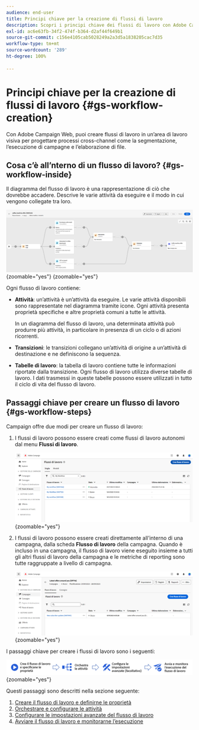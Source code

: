 ```yaml
---
audience: end-user
title: Principi chiave per la creazione di flussi di lavoro
description: Scopri i principi chiave dei flussi di lavoro con Adobe Campaign Web
exl-id: ac6e63fb-34f2-474f-b364-d2af44f649b1
source-git-commit: c156e4105cab5028249a2a3d5a1838205cac7d35
workflow-type: tm+mt
source-wordcount: '289'
ht-degree: 100%

---
```



# Principi chiave per la creazione di flussi di lavoro {#gs-workflow-creation}

Con Adobe Campaign Web, puoi creare flussi di lavoro in un’area di lavoro visiva per progettare processi cross-channel come la segmentazione, l’esecuzione di campagne e l’elaborazione di file.

## Cosa c’è all’nterno di un flusso di lavoro? {#gs-workflow-inside}

Il diagramma del flusso di lavoro è una rappresentazione di ciò che dovrebbe accadere. Descrive le varie attività da eseguire e il modo in cui vengono collegate tra loro.

![](assets/workflow-example.png){zoomable=&quot;yes&quot;} {zoomable=&quot;yes&quot;}

Ogni flusso di lavoro contiene:

* **Attività**: un’attività è un’attività da eseguire. Le varie attività disponibili sono rappresentate nel diagramma tramite icone. Ogni attività presenta proprietà specifiche e altre proprietà comuni a tutte le attività.

  In un diagramma del flusso di lavoro, una determinata attività può produrre più attività, in particolare in presenza di un ciclo o di azioni ricorrenti.

* **Transizioni**: le transizioni collegano un’attività di origine a un’attività di destinazione e ne definiscono la sequenza.

* **Tabelle di lavoro**: la tabella di lavoro contiene tutte le informazioni riportate dalla transizione. Ogni flusso di lavoro utilizza diverse tabelle di lavoro. I dati trasmessi in queste tabelle possono essere utilizzati in tutto il ciclo di vita del flusso di lavoro.

## Passaggi chiave per creare un flusso di lavoro {#gs-workflow-steps}


Campaign offre due modi per creare un flusso di lavoro:

1. I flussi di lavoro possono essere creati come flussi di lavoro autonomi dal menu **Flussi di lavoro**.

   ![](assets/create-a-standalone-wf.png){zoomable=&quot;yes&quot;}

1. I flussi di lavoro possono essere creati direttamente all’interno di una campagna, dalla scheda **Flusso di lavoro** della campagna. Quando è incluso in una campagna, il flusso di lavoro viene eseguito insieme a tutti gli altri flussi di lavoro della campagna e le metriche di reporting sono tutte raggruppate a livello di campagna.

   ![](assets/create-a-wf-from-a-campaign.png){zoomable=&quot;yes&quot;}

I passaggi chiave per creare i flussi di lavoro sono i seguenti:

![](assets/workflow-creation-process.png){zoomable=&quot;yes&quot;}

Questi passaggi sono descritti nella sezione seguente:

1. [Creare il flusso di lavoro e definirne le proprietà](create-workflow.md)
1. [Orchestrare e configurare le attività](orchestrate-activities.md)
1. [Configurare le impostazioni avanzate del flusso di lavoro](workflow-settings.md)
1. [Avviare il flusso di lavoro e monitorarne l’esecuzione](start-monitor-workflows.md)
